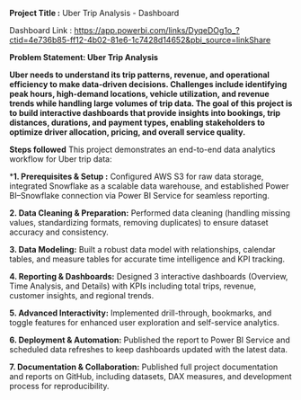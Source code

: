 **Project Title :** Uber Trip Analysis - Dashboard

Dashboard Link : https://app.powerbi.com/links/DyqeDOg1o_?ctid=4e736b85-ff12-4b02-81e6-1c7428d14652&pbi_source=linkShare


**Problem Statement: Uber Trip Analysis**

**Uber needs to understand its trip patterns, revenue, and operational efficiency to make data-driven decisions. Challenges include identifying peak hours, high-demand locations, vehicle utilization, and revenue trends while handling large volumes of trip data. The goal of this project is to build interactive dashboards that provide insights into bookings, trip distances, durations, and payment types, enabling stakeholders to optimize driver allocation, pricing, and overall service quality.**

**Steps followed**
This project demonstrates an end-to-end data analytics workflow for Uber trip data:

***1. Prerequisites & Setup :** Configured AWS S3 for raw data storage, integrated Snowflake as a scalable data warehouse, and established Power BI–Snowflake connection via Power BI Service for seamless reporting.

**2. Data Cleaning & Preparation:** Performed data cleaning (handling missing values, standardizing formats, removing duplicates) to ensure dataset accuracy and consistency.

**3. Data Modeling:** Built a robust data model with relationships, calendar tables, and measure tables for accurate time intelligence and KPI tracking.

**4. Reporting & Dashboards:** Designed 3 interactive dashboards (Overview, Time Analysis, and Details) with KPIs including total trips, revenue, customer insights, and regional trends.

**5. Advanced Interactivity:** Implemented drill-through, bookmarks, and toggle features for enhanced user exploration and self-service analytics.

**6. Deployment & Automation:** Published the report to Power BI Service and scheduled data refreshes to keep dashboards updated with the latest data.

**7. Documentation & Collaboration:** Published full project documentation and reports on GitHub, including datasets, DAX measures, and development process for reproducibility.
